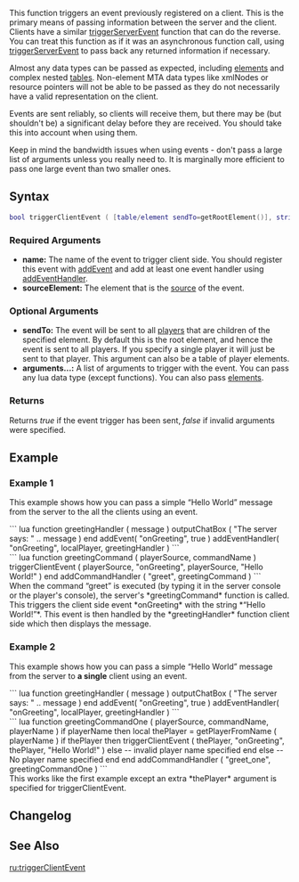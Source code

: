 This function triggers an event previously registered on a client. This is the primary means of passing information between the server and the client. Clients have a similar [triggerServerEvent](/docs/triggerServerEvent.md "wikilink") function that can do the reverse. You can treat this function as if it was an asynchronous function call, using [triggerServerEvent](/triggerServerEvent.md "wikilink") to pass back any returned information if necessary.

Almost any data types can be passed as expected, including [elements](/docs/element.md "wikilink") and complex nested [tables](/table.md "wikilink"). Non-element MTA data types like xmlNodes or resource pointers will not be able to be passed as they do not necessarily have a valid representation on the client.

Events are sent reliably, so clients will receive them, but there may be (but shouldn't be) a significant delay before they are received. You should take this into account when using them.

Keep in mind the bandwidth issues when using events - don't pass a large list of arguments unless you really need to. It is marginally more efficient to pass one large event than two smaller ones.

Syntax
------

``` lua
bool triggerClientEvent ( [table/element sendTo=getRootElement()], string name, element sourceElement, [arguments...] )
```

### Required Arguments

-   **name:** The name of the event to trigger client side. You should register this event with [addEvent](/docs/addEvent.md "wikilink") and add at least one event handler using [addEventHandler](/addEventHandler.md "wikilink").
-   **sourceElement:** The element that is the [source](/docs/Event_system#Event_handlers.md "wikilink") of the event.

### Optional Arguments

-   **sendTo:** The event will be sent to all [players](/docs/player.md "wikilink") that are children of the specified element. By default this is the root element, and hence the event is sent to all players. If you specify a single player it will just be sent to that player. This argument can also be a table of player elements.
-   **arguments...:** A list of arguments to trigger with the event. You can pass any lua data type (except functions). You can also pass [elements](/docs/element.md "wikilink").

### Returns

Returns *true* if the event trigger has been sent, *false* if invalid arguments were specified.

Example
-------

### Example 1

This example shows how you can pass a simple “Hello World” message from the server to the all the clients using an event.

<section name="Client" class="client" show="true">
``` lua
function greetingHandler ( message )
    outputChatBox ( "The server says: " .. message )
end
addEvent( "onGreeting", true )
addEventHandler( "onGreeting", localPlayer, greetingHandler )
```

</section>
<section name="Server" class="server" show="true">
``` lua
function greetingCommand ( playerSource, commandName )
    triggerClientEvent ( playerSource, "onGreeting", playerSource, "Hello World!" )
end
addCommandHandler ( "greet", greetingCommand )
```

</section>
When the command “greet” is executed (by typing it in the server console or the player's console), the server's *greetingCommand* function is called. This triggers the client side event *onGreeting* with the string *“Hello World!”*. This event is then handled by the *greetingHandler* function client side which then displays the message.

### Example 2

This example shows how you can pass a simple “Hello World” message from the server to **a single** client using an event.

<section name="Client" class="client" show="true">
``` lua
function greetingHandler ( message )
    outputChatBox ( "The server says: " .. message )
end
addEvent( "onGreeting", true )
addEventHandler( "onGreeting", localPlayer, greetingHandler )
```

</section>
<section name="Server" class="server" show="true">
``` lua
function greetingCommandOne ( playerSource, commandName, playerName )
    if playerName then
        local thePlayer = getPlayerFromName ( playerName )
        if thePlayer then
            triggerClientEvent ( thePlayer, "onGreeting", thePlayer, "Hello World!" )
        else
            -- invalid player name specified
        end
    else
        -- No player name specified
    end 
end
addCommandHandler ( "greet_one", greetingCommandOne )
```

</section>
This works like the first example except an extra *thePlayer* argument is specified for triggerClientEvent.

Changelog
---------

See Also
--------

[ru:triggerClientEvent](/docs/ru:triggerClientEvent.md "wikilink")
